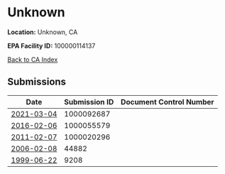 # Unknown

**Location:** Unknown, CA

**EPA Facility ID:** 100000114137

[Back to CA Index](../../index.md)

## Submissions

| Date | Submission ID | Document Control Number |
|------|--------------|-------------------------|
| [2021-03-04](submissions/1000092687.md) | 1000092687 |  |
| [2016-02-06](submissions/1000055579.md) | 1000055579 |  |
| [2011-02-07](submissions/1000020296.md) | 1000020296 |  |
| [2006-02-08](submissions/44882.md) | 44882 |  |
| [1999-06-22](submissions/9208.md) | 9208 |  |
